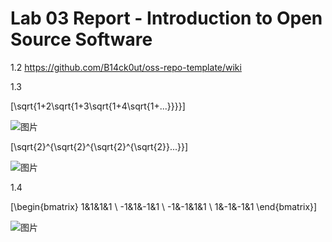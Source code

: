 # Lab 03 Report - Introduction to Open Source Software

1.2 https://github.com/B14ck0ut/oss-repo-template/wiki

1.3 

\[\sqrt{1+2\sqrt{1+3\sqrt{1+4\sqrt{1+...}}}}\]

![图片](https://user-images.githubusercontent.com/68314331/151723351-5248e6fd-d971-4ded-be2c-8282b67b7178.png)

\[\sqrt{2}^{\sqrt{2}^{\sqrt{2}^{\sqrt{2}}...}}\]

![图片](https://user-images.githubusercontent.com/68314331/151723337-e654bcad-34be-4bbb-ba50-108b0bc526bd.png)

1.4

\[\begin{bmatrix}
1&1&1&1 \\ 
-1&1&-1&1 \\ 
-1&-1&1&1 \\ 
1&-1&-1&1 
\end{bmatrix}\]

![图片](https://user-images.githubusercontent.com/68314331/151723763-67f44308-6c0d-4735-b61b-ccfc0acca1c3.png)
